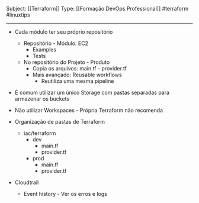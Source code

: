Subject: [[Terraform]] 
Type: [[Formação DevOps Professional]]  #terraform #linuxtips

---
- Cada módulo ter seu próprio repositório
	- Repositório - Módulo: EC2
		- Examples
		- Tests
	- No repositório do Projeto - Produto
		- Copia os arquivos: main.tf - provider.tf
		- Mais avançado: Reusable workflows
			- Reutiliza uma mesma pipeline

- É comum utilizar um único Storage com pastas separadas para armazenar os buckets

- Não utilizar Workspaces - Própria Terraform não recomenda

- Organização de pastas de Terraform
	- iac/terraform
		- dev
			- main.tf
			- provider.tf
		- prod
			- main.tf
			- provider.tf

- Cloudtrail
	- Event history - Ver os erros e logs